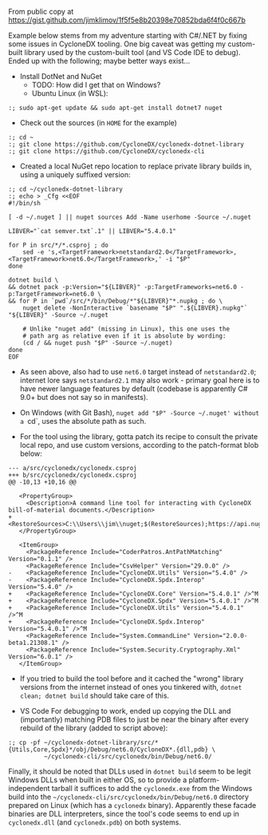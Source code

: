 From public copy at https://gist.github.com/jimklimov/1f5f5e8b20398e70852bda6f4f0c667b

Example below stems from my adventure starting with C#/.NET by fixing some issues in CycloneDX tooling.
One big caveat was getting my custom-built library used by the custom-built tool (and VS Code IDE to debug).
Ended up with the following; maybe better ways exist...

* Install DotNet and NuGet
  * TODO: How did I get that on Windows?
  * Ubuntu Linux (in WSL):
````
:; sudo apt-get update && sudo apt-get install dotnet7 nuget
````

* Check out the sources (in `HOME` for the example)
````
:; cd ~
:; git clone https://github.com/CycloneDX/cyclonedx-dotnet-library
:; git clone https://github.com/CycloneDX/cyclonedx-cli
````

* Created a local NuGet repo location to replace private library builds in, using a uniquely suffixed version:
````
:; cd ~/cyclonedx-dotnet-library
:; echo > _Cfg <<EOF
#!/bin/sh

[ -d ~/.nuget ] || nuget sources Add -Name userhome -Source ~/.nuget

LIBVER="`cat semver.txt`.1" || LIBVER="5.4.0.1"

for P in src/*/*.csproj ; do
    sed -e 's,<TargetFramework>netstandard2.0</TargetFramework>,<TargetFramework>net6.0</TargetFramework>,' -i "$P"
done

dotnet build \
&& dotnet pack -p:Version="${LIBVER}" -p:TargetFrameworks=net6.0 -p:TargetFramework=net6.0 \
&& for P in `pwd`/src/*/bin/Debug/*"${LIBVER}"*.nupkg ; do \
    nuget delete -NonInteractive `basename "$P" ".${LIBVER}.nupkg"` "${LIBVER}" -Source ~/.nuget

    # Unlike "nuget add" (missing in Linux), this one uses the
    # path arg as relative even if it is absolute by wording:
    (cd / && nuget push "$P" -Source ~/.nuget)
done
EOF
````
  * As seen above, also had to use `net6.0` target instead of `netstandard2.0`;
    internet lore says `netstandard2.1` may also work - primary goal here is
    to have newer language features by default (codebase is apparently C# 9.0+
    but does not say so in manifests).
  * On Windows (with Git Bash), `nuget add "$P" -Source ~/.nuget' without a `cd`,
    uses the absolute path as such.

* For the tool using the library, gotta patch its recipe to consult the private
  local repo, and use custom versions, according to the patch-format blob below:
````
--- a/src/cyclonedx/cyclonedx.csproj
+++ b/src/cyclonedx/cyclonedx.csproj
@@ -10,13 +10,16 @@
 
   <PropertyGroup>
     <Description>A command line tool for interacting with CycloneDX bill-of-material documents.</Description>
+    <RestoreSources>C:\\Users\\jim\\nuget;$(RestoreSources);https://api.nuget.org/v3/index.json</RestoreSources>^M
   </PropertyGroup>
 
   <ItemGroup>
     <PackageReference Include="CoderPatros.AntPathMatching" Version="0.1.1" />
     <PackageReference Include="CsvHelper" Version="29.0.0" />
-    <PackageReference Include="CycloneDX.Utils" Version="5.4.0" />
-    <PackageReference Include="CycloneDX.Spdx.Interop" Version="5.4.0" />
+    <PackageReference Include="CycloneDX.Core" Version="5.4.0.1" />^M
+    <PackageReference Include="CycloneDX.Spdx" Version="5.4.0.1" />^M
+    <PackageReference Include="CycloneDX.Utils" Version="5.4.0.1" />^M
+    <PackageReference Include="CycloneDX.Spdx.Interop" Version="5.4.0.1" />^M
     <PackageReference Include="System.CommandLine" Version="2.0.0-beta1.21308.1" />
     <PackageReference Include="System.Security.Cryptography.Xml" Version="6.0.1" />
   </ItemGroup>
````
  * If you tried to build the tool before and it cached the "wrong" library versions
    from the internet instead of ones you tinkered with, `dotnet clean; dotnet build`
    should take care of this.

* VS Code
For debugging to work, ended up copying the DLL and (importantly) matching PDB files
to just be near the binary after every rebuild of the library (added to script above):
````
:; cp -pf ~/cyclonedx-dotnet-library/src/*{Utils,Core,Spdx}*/obj/Debug/net6.0/CycloneDX*.{dll,pdb} \
          ~/cyclonedx-cli/src/cyclonedx/bin/Debug/net6.0/
````

Finally, it should be noted that DLLs used in `dotnet build` seem to be legit Windows
DLLs when built in either OS, so to provide a platform-independent tarball it suffices
to add the `cyclonedx.exe` from the Windows build into the
`~/cyclonedx-cli/src/cyclonedx/bin/Debug/net6.0` directory prepared on Linux
(which has a `cyclonedx` binary). Apparently these facade binaries are DLL interpreters,
since the tool's code seems to end up in `cyclonedx.dll` (and `cyclonedx.pdb`) on both
systems.
